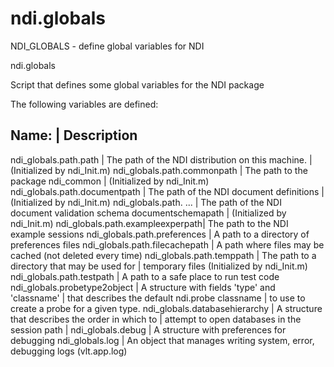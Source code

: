 # ndi.globals

  NDI_GLOBALS - define global variables for NDI
 
  ndi.globals
   
  Script that defines some global variables for the NDI package
 
  The following variables are defined:
  
  Name:                            | Description
  -------------------------------------------------------------------------
  ndi_globals.path.path            | The path of the NDI distribution on this machine.
                                   |   (Initialized by ndi_Init.m)
  ndi_globals.path.commonpath      | The path to the package ndi_common
                                   |   (Initialized by ndi_Init.m)
  ndi_globals.path.documentpath    | The path of the NDI document definitions
                                   |   (Initialized by ndi_Init.m)
  ndi_globals.path. ...            | The path of the NDI document validation schema
     documentschemapath            |   (Initialized by ndi_Init.m)
  ndi_globals.path.exampleexperpath| The path to the NDI example sessions
  ndi_globals.path.preferences     | A path to a directory of preferences files
  ndi_globals.path.filecachepath   | A path where files may be cached (not deleted every time)
  ndi_globals.path.temppath        | The path to a directory that may be used for
                                   |   temporary files (Initialized by ndi_Init.m)
  ndi_globals.path.testpath        | A path to a safe place to run test code
  ndi_globals.probetype2object     | A structure with fields 'type' and 'classname'
                                   |   that describes the default ndi.probe classname
                                   |   to use to create a probe for a given type.
  ndi_globals.databasehierarchy    | A structure that describes the order in which to
                                   |   attempt to open databases in the session path
                                   |
  ndi_globals.debug                | A structure with preferences for debugging
  ndi_globals.log                  | An object that manages writing system, error, debugging logs (vlt.app.log)
